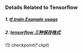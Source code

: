 ### Details Related to Tensorflow
##### 1. [tf.train.Example usage](https://blog.csdn.net/hfutdog/article/details/86244944)
##### 2. [tensorflow 三种保存格式](https://zhuanlan.zhihu.com/p/60064947)
(1) checkpoint(*.ckpt)
